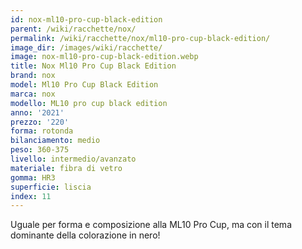 ```yaml
---
id: nox-ml10-pro-cup-black-edition
parent: /wiki/racchette/nox/
permalink: /wiki/racchette/nox/ml10-pro-cup-black-edition/
image_dir: /images/wiki/racchette/
image: nox-ml10-pro-cup-black-edition.webp
title: Nox Ml10 Pro Cup Black Edition
brand: nox
model: Ml10 Pro Cup Black Edition
marca: nox
modello: ML10 pro cup black edition
anno: '2021'
prezzo: '220'
forma: rotonda
bilanciamento: medio
peso: 360-375
livello: intermedio/avanzato
materiale: fibra di vetro
gomma: HR3
superficie: liscia
index: 11
---
```

Uguale per forma e composizione alla ML10 Pro Cup, ma con il tema dominante della colorazione in nero!